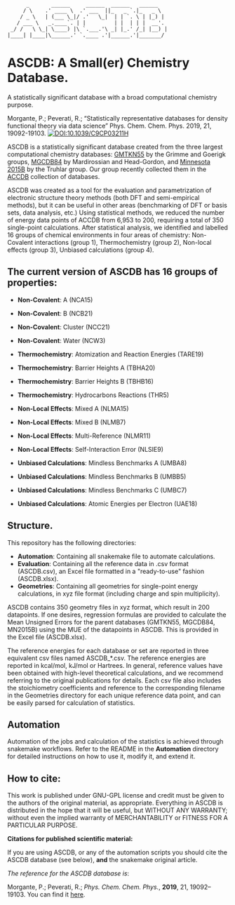           _       ______     ______  ______   ______    
         / \    .' ____ \  .' ___  ||_   _ `.|_   _ \   
        / _ \   | (___ \_|/ .'   \_|  | | `. \ | |_) |  
       / ___ \   _.____`. | |         | |  | | |  __'.  
     _/ /   \ \_| \____) |\ `.___.'\ _| |_.' /_| |__) | 
    |____| |____|\______.' `.____ .'|______.'|_______/  


# ASCDB: A Small(er) Chemistry Database.

A statistically significant database with a broad computational chemistry purpose.

Morgante, P.; Peverati, R.; “Statistically representative databases for density functional theory via data science” Phys. Chem. Chem. Phys. 2019, 21, 19092-19103. [![DOI:10.1039/C9CP03211H](https://img.shields.io/badge/DOI-10.1039/C9CP03211H-red)](https://doi.org/10.1039/C9CP03211H)

ASCDB is a statistically significant database created  from the three largest computational chemistry databases: [GMTKN55](https://www.chemie.uni-bonn.de/pctc/mulliken-center/software/GMTKN/gmtkn55) by the Grimme and Goerigk groups, [MGCDB84](https://www.tandfonline.com/doi/full/10.1080/00268976.2017.1333644) by Mardirossian and Head-Gordon, and [Minnesota 2015B](https://comp.chem.umn.edu/db2015/) by the Truhlar group. Our group recently collected them in the [ACCDB](https://github.com/peverati/ACCDB) collection of databases. 

ASCDB was created as a tool for the evaluation and parametrization of electronic structure theory methods (both DFT and semi-empirical methods), but it can be useful in other areas (benchmarking of DFT or basis sets, data analysis, etc.) Using statistical methods, we reduced the number of energy data points of ACCDB from 6,953 to 200, requiring a total of 350 single-point calculations. After statistical analysis, we identified and labelled 16 groups of chemical environments in four areas of chemistry: Non-Covalent interactions (group 1), Thermochemistry (group 2), Non-local effects (group 3), Unbiased calculations (group 4). 

## The current version of ASCDB has 16  groups of properties:

- **Non-Covalent**: A (NCA15)

- **Non-Covalent**: B (NCB21)

- **Non-Covalent**: Cluster (NCC21)

- **Non-Covalent**: Water (NCW3)

- **Thermochemistry**: Atomization and Reaction Energies (TARE19)

- **Thermochemistry**: Barrier Heights A (TBHA20)

- **Thermochemistry**: Barrier Heights B (TBHB16)

- **Thermochemistry**: Hydrocarbons Reactions (THR5)

- **Non-Local Effects**: Mixed A (NLMA15)

- **Non-Local Effects**: Mixed B (NLMB7)

- **Non-Local Effects**: Multi-Reference (NLMR11)

- **Non-Local Effects**: Self-Interaction Error (NLSIE9)

- **Unbiased Calculations**: Mindless Benchmarks A (UMBA8) 

- **Unbiased Calculations**: Mindless Benchmarks B (UMBB5)

- **Unbiased Calculations**: Mindless Benchmarks C (UMBC7)

- **Unbiased Calculations**: Atomic Energies per Electron (UAE18)

## Structure.

This repository has the following directories:

- **Automation**: Containing all snakemake file to automate calculations.
- **Evaluation**: Containing all the reference data in .csv format (ASCDB.csv), an Excel file formatted in a "ready-to-use" fashion (ASCDB.xlsx).
- **Geometries**: Containing all geometries for single-point energy calculations, in xyz file format (including charge and spin multiplicity).

ASCDB contains 350 geometry files in xyz format, which result in 200 datapoints. If one desires, regression formulas are provided to calculate the Mean Unsigned Errors for the parent databases (GMTKN55, MGCDB84, MN2015B) using the MUE of the datapoints in ASCDB. This is provided in the Excel file (ASCDB.xlsx).

The reference energies for each database or set are reported in three equivalent csv files named ASCDB_*.csv. The reference energies are reported in kcal/mol, kJ/mol or Hartrees. In general, reference values have been obtained with high-level theoretical calculations, and we recommend referring to the original publications for details. Each csv file also includes the stoichiometry coefficients and reference to the corresponding filename in the Geometries directory for each unique reference data point, and can be easily parsed for calculation of statistics.

## Automation

Automation of the jobs and calculation of the statistics is achieved through snakemake workflows. Refer to the README in the **Automation** directory for detailed instructions on how to use it, modify it, and extend it.

## How to cite:

This work is published under GNU-GPL license and credit must be given to the authors of the original material, as appropriate. Everything in ASCDB is distributed in the hope that it will be useful, but WITHOUT ANY WARRANTY; without even the implied warranty of MERCHANTABILITY or FITNESS FOR A PARTICULAR PURPOSE.

**Citations for published scientific material:**

If you are using ASCDB, or any of the automation scripts you should cite the ASCDB database (see below), **and** the snakemake original article.

*The reference for the ASCDB database is*:

Morgante, P.; Peverati, R.; *Phys. Chem. Chem. Phys.*, **2019**, 21, 19092–19103. You can find it [here](https://pubs.rsc.org/en/content/articlelanding/2019/cp/c9cp03211h#!divAbstract).

